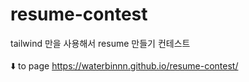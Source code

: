 # resume-contest
tailwind 만을 사용해서 resume 만들기 컨테스트
<br>
<br>
⬇️ to page
https://waterbinnn.github.io/resume-contest/
